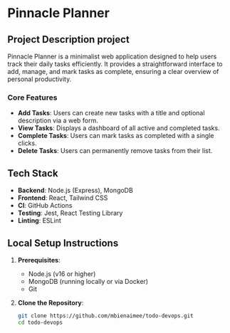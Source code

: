 # Pinnacle Planner

## Project Description project

Pinnacle Planner is a minimalist web application designed to help users track their daily tasks efficiently. It provides a straightforward interface to add, manage, and mark tasks as complete, ensuring a clear overview of personal productivity.

### Core Features

- **Add Tasks**: Users can create new tasks with a title and optional description via a web form.
- **View Tasks**: Displays a dashboard of all active and completed tasks.
- **Complete Tasks**: Users can mark tasks as completed with a single clicks.
- **Delete Tasks**: Users can permanently remove tasks from their list.

## Tech Stack

- **Backend**: Node.js (Express), MongoDB
- **Frontend**: React, Tailwind CSS
- **CI**: GitHub Actions
- **Testing**: Jest, React Testing Library
- **Linting**: ESLint

## Local Setup Instructions

1. **Prerequisites**:

   - Node.js (v16 or higher)
   - MongoDB (running locally or via Docker)
   - Git

2. **Clone the Repository**:
   ```bash
   git clone https://github.com/mbienaimee/todo-devops.git
   cd todo-devops
   ```

